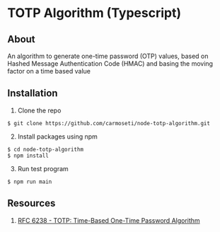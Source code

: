 # TOTP Algorithm (Typescript)

## About
An algorithm to generate one-time password (OTP) values, based on Hashed Message Authentication Code (HMAC) and basing
the moving factor on a time based value

## Installation
1. Clone the repo
```shell
$ git clone https://github.com/carmoseti/node-totp-algorithm.git
```
2. Install packages using npm
```shell
$ cd node-totp-algorithm
$ npm install
```
3. Run test program
```shell
$ npm run main
```

## Resources
1. [RFC 6238 - TOTP: Time-Based One-Time Password Algorithm](https://datatracker.ietf.org/doc/html/rfc6238)